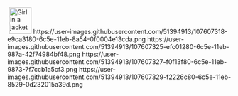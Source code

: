 
<img src="">
 <img src="https://user-images.githubusercontent.com/51394913/107607310-e5057d80-6c5e-11eb-8a49-3c136ad56ef0.png" alt="Girl in a jacket" width="50" height="60"> 
https://user-images.githubusercontent.com/51394913/107607318-e9ca3180-6c5e-11eb-8a54-0f0004e13cda.png
https://user-images.githubusercontent.com/51394913/107607325-efc01280-6c5e-11eb-987a-42f74984bf48.png
https://user-images.githubusercontent.com/51394913/107607327-f0f13f80-6c5e-11eb-9873-7f7ccb1a5cf3.png
https://user-images.githubusercontent.com/51394913/107607329-f2226c80-6c5e-11eb-8529-0d232015a39d.png
